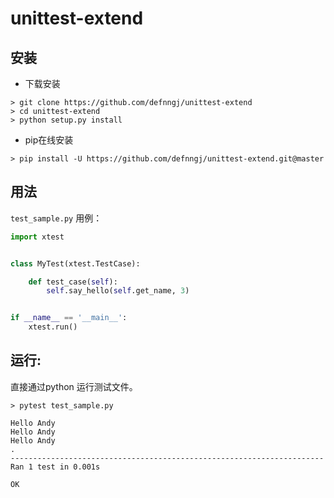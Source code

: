 # unittest-extend

## 安装

* 下载安装

```shell script
> git clone https://github.com/defnngj/unittest-extend
> cd unittest-extend
> python setup.py install
```

* pip在线安装

```shell
> pip install -U https://github.com/defnngj/unittest-extend.git@master
```



## 用法

`test_sample.py` 用例：

```python
import xtest


class MyTest(xtest.TestCase):

    def test_case(self):
        self.say_hello(self.get_name, 3)


if __name__ == '__main__':
    xtest.run()
```

## 运行:

直接通过python 运行测试文件。

```shell
> pytest test_sample.py

Hello Andy
Hello Andy
Hello Andy
.
----------------------------------------------------------------------
Ran 1 test in 0.001s

OK
```
